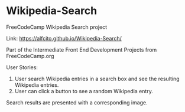# Wikipedia-Search
FreeCodeCamp Wikipedia Search project

Link: https://alfcito.github.io/Wikipedia-Search/

Part of the Intermediate Front End Development Projects from FreeCodeCamp.org



User Stories:

1. User search Wikipedia entries in a search box and see the resulting Wikipedia entries.
2. User can click a button to see a random Wikipedia entry.

Search results are presented with a corresponding image.
